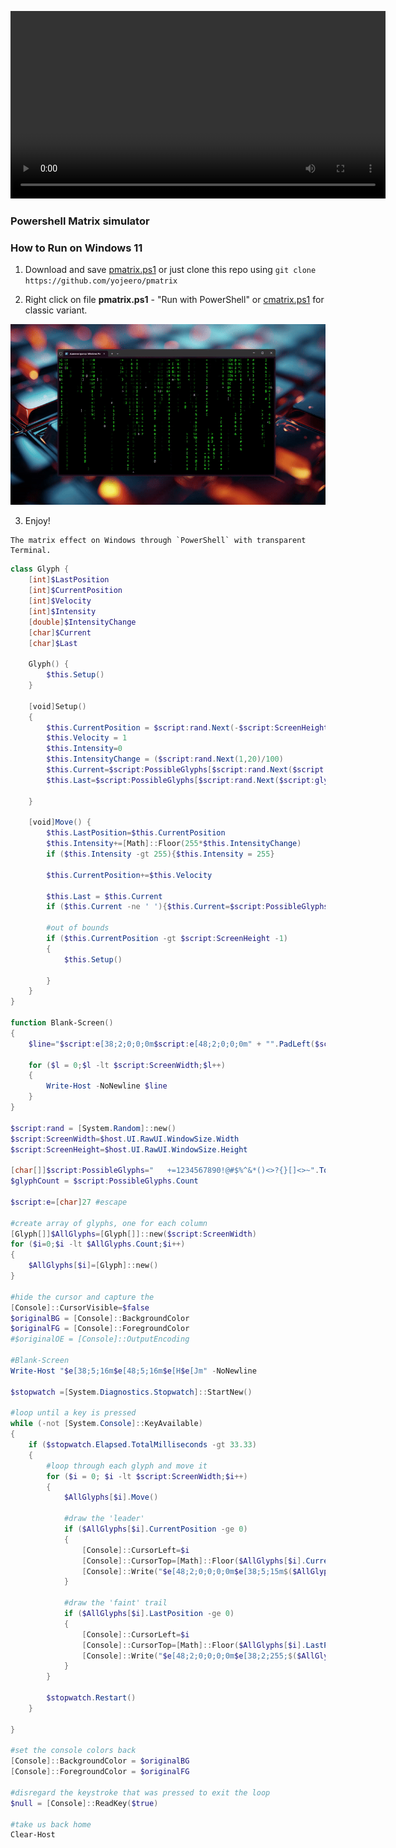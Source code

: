 
<video src="https://github.com/user-attachments/assets/0cd1d273-f355-4688-b95b-aec73f59f4d8" width="600" /></video>
<!-- [https://github.com/user-attachments/assets/0cd1d273-f355-4688-b95b-aec73f59f4d8](https://github.com/user-attachments/assets/0cd1d273-f355-4688-b95b-aec73f59f4d8) -->

### Powershell Matrix simulator

### How to Run on Windows 11

1) Download and save [pmatrix.ps1](https://github.com/yojeero/pmatrix/blob/main/pmatrix.ps1) or just clone this repo using `git clone https://github.com/yojeero/pmatrix`

2) Right click on file **pmatrix.ps1** - "Run with PowerShell" or [cmatrix.ps1](https://github.com/yojeero/pmatrix/blob/main/cmatrix.ps1) for classic variant.

<img src="view/view.gif" width=600>

3) Enjoy!

```
The matrix effect on Windows through `PowerShell` with transparent Terminal.
```

```ps1
class Glyph {
    [int]$LastPosition
    [int]$CurrentPosition
    [int]$Velocity
    [int]$Intensity
    [double]$IntensityChange
    [char]$Current
    [char]$Last
    
    Glyph() {
        $this.Setup()
    }

    [void]Setup()
    {
        $this.CurrentPosition = $script:rand.Next(-$script:ScreenHeight,.6*$script:ScreenHeight)
        $this.Velocity = 1
        $this.Intensity=0
        $this.IntensityChange = ($script:rand.Next(1,20)/100)
        $this.Current=$script:PossibleGlyphs[$script:rand.Next($script:glyphCount+1)]
        $this.Last=$script:PossibleGlyphs[$script:rand.Next($script:glyphCount+1)]
        
    }

    [void]Move() {
        $this.LastPosition=$this.CurrentPosition
        $this.Intensity+=[Math]::Floor(255*$this.IntensityChange)
        if ($this.Intensity -gt 255){$this.Intensity = 255}

        $this.CurrentPosition+=$this.Velocity
        
        $this.Last = $this.Current
        if ($this.Current -ne ' '){$this.Current=$script:PossibleGlyphs[$script:rand.Next($script:glyphCount+1)]}
        
        #out of bounds
        if ($this.CurrentPosition -gt $script:ScreenHeight -1)
        {
            $this.Setup()

        }
    }
}

function Blank-Screen()
{
    $line="$script:e[38;2;0;0;0m$script:e[48;2;0;0;0m" + "".PadLeft($script:ScreenWidth,".")
    
    for ($l = 0;$l -lt $script:ScreenWidth;$l++)
    {
        Write-Host -NoNewline $line
    }
}

$script:rand = [System.Random]::new()
$script:ScreenWidth=$host.UI.RawUI.WindowSize.Width
$script:ScreenHeight=$host.UI.RawUI.WindowSize.Height

[char[]]$script:PossibleGlyphs="   +=1234567890!@#$%^&*()<>?{}[]<>~".ToCharArray() 
$glyphCount = $script:PossibleGlyphs.Count

$script:e=[char]27 #escape

#create array of glyphs, one for each column
[Glyph[]]$AllGlyphs=[Glyph[]]::new($script:ScreenWidth)
for ($i=0;$i -lt $AllGlyphs.Count;$i++)
{
    $AllGlyphs[$i]=[Glyph]::new()
}

#hide the cursor and capture the 
[Console]::CursorVisible=$false
$originalBG = [Console]::BackgroundColor
$originalFG = [Console]::ForegroundColor
#$originalOE = [Console]::OutputEncoding

#Blank-Screen
Write-Host "$e[38;5;16m$e[48;5;16m$e[H$e[Jm" -NoNewline 

$stopwatch =[System.Diagnostics.Stopwatch]::StartNew()

#loop until a key is pressed
while (-not [System.Console]::KeyAvailable)
{
    if ($stopwatch.Elapsed.TotalMilliseconds -gt 33.33)
    {
        #loop through each glyph and move it
        for ($i = 0; $i -lt $script:ScreenWidth;$i++)
        {
            $AllGlyphs[$i].Move()

            #draw the 'leader'
            if ($AllGlyphs[$i].CurrentPosition -ge 0)
            {
                [Console]::CursorLeft=$i
                [Console]::CursorTop=[Math]::Floor($AllGlyphs[$i].CurrentPosition)
                [Console]::Write("$e[48;2;0;0;0;0m$e[38;5;15m$($AllGlyphs[$i].Current)")            
            }

            #draw the 'faint' trail
            if ($AllGlyphs[$i].LastPosition -ge 0)
            {
                [Console]::CursorLeft=$i
                [Console]::CursorTop=[Math]::Floor($AllGlyphs[$i].LastPosition)
                [Console]::Write("$e[48;2;0;0;0;0m$e[38;2;255;$($AllGlyphs[$i].Intensity);255m$($AllGlyphs[$i].Last)")
            }
        }

        $stopwatch.Restart()
    }

}

#set the console colors back
[Console]::BackgroundColor = $originalBG
[Console]::ForegroundColor = $originalFG

#disregard the keystroke that was pressed to exit the loop
$null = [Console]::ReadKey($true)

#take us back home
Clear-Host
```
